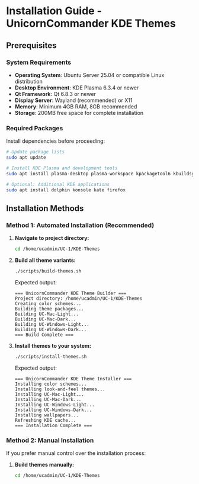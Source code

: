 # Installation Guide - UnicornCommander KDE Themes

## Prerequisites

### System Requirements
- **Operating System**: Ubuntu Server 25.04 or compatible Linux distribution
- **Desktop Environment**: KDE Plasma 6.3.4 or newer
- **Qt Framework**: Qt 6.8.3 or newer
- **Display Server**: Wayland (recommended) or X11
- **Memory**: Minimum 4GB RAM, 8GB recommended
- **Storage**: 200MB free space for complete installation

### Required Packages
Install dependencies before proceeding:

```bash
# Update package lists
sudo apt update

# Install KDE Plasma and development tools
sudo apt install plasma-desktop plasma-workspace kpackagetool6 kbuildsycoca6

# Optional: Additional KDE applications
sudo apt install dolphin konsole kate firefox
```

## Installation Methods

### Method 1: Automated Installation (Recommended)

1. **Navigate to project directory:**
   ```bash
   cd /home/ucadmin/UC-1/KDE-Themes
   ```

2. **Build all theme variants:**
   ```bash
   ./scripts/build-themes.sh
   ```
   
   Expected output:
   ```
   === UnicornCommander KDE Theme Builder ===
   Project directory: /home/ucadmin/UC-1/KDE-Themes
   Creating color schemes...
   Building theme packages...
   Building UC-Mac-Light...
   Building UC-Mac-Dark...
   Building UC-Windows-Light...
   Building UC-Windows-Dark...
   === Build Complete ===
   ```

3. **Install themes to your system:**
   ```bash
   ./scripts/install-themes.sh
   ```
   
   Expected output:
   ```
   === UnicornCommander KDE Theme Installer ===
   Installing color schemes...
   Installing look-and-feel themes...
   Installing UC-Mac-Light...
   Installing UC-Mac-Dark...
   Installing UC-Windows-Light...
   Installing UC-Windows-Dark...
   Installing wallpapers...
   Refreshing KDE cache...
   === Installation Complete ===
   ```

### Method 2: Manual Installation

If you prefer manual control over the installation process:

1. **Build themes manually:**
   ```bash
   cd /home/ucadmin/UC-1/KDE-Themes
   
